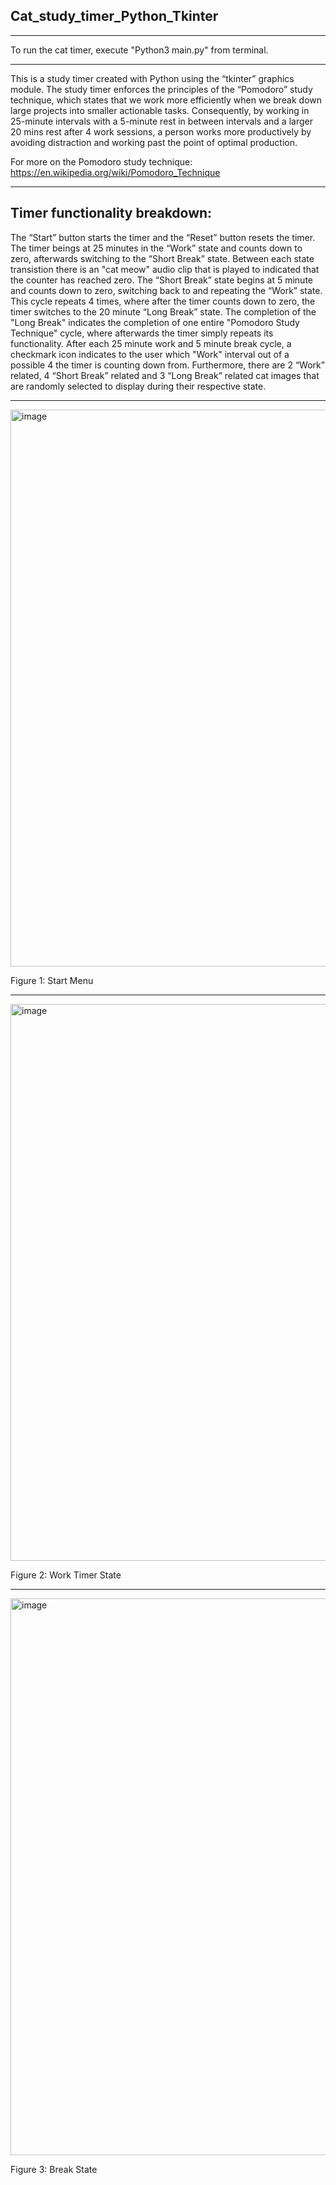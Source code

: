 ## Cat_study_timer_Python_Tkinter ##

***

To run the cat timer, execute "Python3 main.py" from terminal.

***

This is a study timer created with Python using the “tkinter” graphics module. The study timer enforces the principles of the “Pomodoro” study technique, 
which states that we work more efficiently when we break down large projects into smaller actionable tasks. Consequently, by working in 25-minute intervals
with a 5-minute rest in between intervals and a larger 20 mins rest after 4 work sessions, a person works more productively by avoiding distraction and 
working past the point of optimal production. 

For more on the Pomodoro study technique: https://en.wikipedia.org/wiki/Pomodoro_Technique

***

## Timer functionality breakdown: ##


The “Start” button starts the timer and the “Reset” button resets the timer. The timer beings at 25 minutes in the “Work” state and counts down to zero, afterwards switching to the “Short Break” state. Between each state transistion there is an "cat meow" audio clip that is played to indicated that the counter has reached zero. The “Short Break” state begins at 5 minute and counts down to zero, switching back to and repeating the “Work” state. This cycle repeats 4 times, where after the timer counts down to zero, the timer switches to the 20 minute “Long Break” state. The completion of the "Long Break"  indicates the completion of one entire "Pomodoro Study Technique" cycle, where afterwards the timer simply repeats its functionality. After each 25 minute work and 5 minute break cycle, a checkmark icon indicates to the user which "Work" interval out of a possible 4 the timer is counting down from. Furthermore, there are 2 “Work” related, 4 “Short Break” related and 3 “Long Break” related cat images that are randomly selected to display during their respective state.

***

<img width="891" alt="image" src="https://user-images.githubusercontent.com/76194492/179369668-b80056e0-ba6d-40bd-b3f0-facb98ce3638.png">

Figure 1: Start Menu

***


<img width="891" alt="image" src="https://user-images.githubusercontent.com/76194492/179369674-a95b31b6-6c43-4f16-ac72-437d91119139.png">

Figure 2: Work Timer State

***


<img width="891" alt="image" src="https://user-images.githubusercontent.com/76194492/179369745-dce5f354-6b3d-4377-9001-eeee751e7526.png">

Figure 3: Break State

